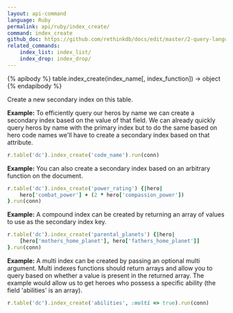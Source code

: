 ```yaml
---
layout: api-command 
language: Ruby
permalink: api/ruby/index_create/
command: index_create
github_doc: https://github.com/rethinkdb/docs/edit/master/2-query-language/api/ruby/manipulating-tables/index_create.md
related_commands:
    index_list: index_list/
    index_drop: index_drop/
---
```


{% apibody %}
table.index_create(index_name[, index_function]) &rarr; object
{% endapibody %}

Create a new secondary index on this table.

__Example:__ To efficiently query our heros by name we can create a secondary index
based on the value of that field. We can already quickly query heros by name with the
primary index but to do the same based on hero code names we'll have to create a
secondary index based on that attribute.

```rb
r.table('dc').index_create('code_name').run(conn)
```


__Example:__ You can also create a secondary index based on an arbitrary function on
the document.

```rb
r.table('dc').index_create('power_rating') {|hero|
    hero['combat_power'] + (2 * hero['compassion_power'])
}.run(conn)
```


__Example:__ A compound index can be created by returning an array of values to use as
the secondary index key.

```rb
r.table('dc').index_create('parental_planets') {|hero|
    [hero['mothers_home_planet'], hero['fathers_home_planet']]
}.run(conn)
```


__Example:__ A multi index can be created by passing an optional multi argument. Multi
indexes functions should return arrays and allow you to query based on whether a value
is present in the returned array. The example would allow us to get heroes who possess
a specific ability (the field 'abilities' is an array).


```rb
r.table('dc').index_create('abilities', :multi => true).run(conn)
```

